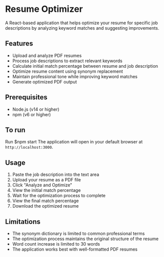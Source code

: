 # Resume Optimizer
A React-based application that helps optimize your resume for specific job descriptions by analyzing keyword matches and suggesting improvements.

## Features
- Upload and analyze PDF resumes
- Process job descriptions to extract relevant keywords
- Calculate initial match percentage between resume and job description
- Optimize resume content using synonym replacement
- Maintain professional tone while improving keyword matches
- Generate optimized PDF output

## Prerequisites
- Node.js (v14 or higher)
- npm (v6 or higher)

## To run
Run $npm start
The application will open in your default browser at `http://localhost:3000`.

## Usage
1. Paste the job description into the text area
2. Upload your resume as a PDF file
3. Click "Analyze and Optimize"
4. View the initial match percentage
5. Wait for the optimization process to complete
6. View the final match percentage
7. Download the optimized resume

## Limitations

- The synonym dictionary is limited to common professional terms
- The optimization process maintains the original structure of the resume
- Word count increase is limited to 30 words
- The application works best with well-formatted PDF resumes